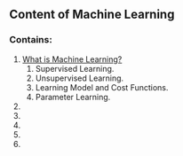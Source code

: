 ## Content of Machine Learning

### Contains:
1. [What is Machine Learning?](https://github.com/bjjaiswal/Machine-Learning-Notes/blob/master/1.What-is-machine-Learning.md)
    1.   Supervised Learning.
    2.   Unsupervised Learning.
    3.   Learning Model and Cost Functions.
    4.   Parameter Learning.
  2.
  3.
  4.
  5.
  6.
